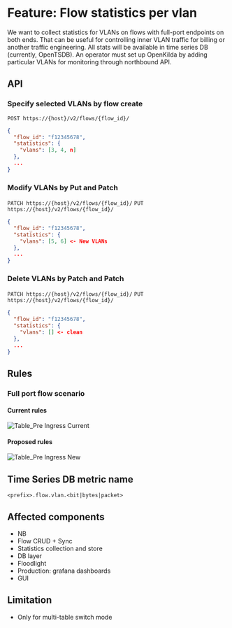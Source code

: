 # Feature: Flow statistics per vlan


We want to collect statistics for VLANs on flows with full-port endpoints on both ends. That can be useful for controlling inner VLAN traffic for billing or another traffic engineering. All stats will be available in time series DB (currently, OpenTSDB). An operator must set up OpenKilda by adding particular VLANs for monitoring through northbound API.


## API

### Specify selected VLANs by flow create

`POST https://{host}/v2/flows/{flow_id}/`
```json
{
  "flow_id": "f12345678",
  "statistics": {
  	"vlans": [3, 4, n]
  },
  ...
}

```

### Modify VLANs by Put and Patch

`PATCH https://{host}/v2/flows/{flow_id}/`
`PUT https://{host}/v2/flows/{flow_id}/`
```json
{
  "flow_id": "f12345678",
  "statistics": {
  	"vlans": [5, 6] <- New VLANs 
  },
  ...
}
```

### Delete VLANs by Patch and Patch

`PATCH https://{host}/v2/flows/{flow_id}/`
`PUT https://{host}/v2/flows/{flow_id}/`
```json
{
  "flow_id": "f12345678",
  "statistics": {
  	"vlans": [] <- clean
  },
  ...
}
```

## Rules

### Full port flow scenario 

#### Current rules

![Table_Pre Ingress Current](current_table_pre_ingress.png)

#### Proposed rules

![Table_Pre Ingress New](new_table_pre_ingress.png)

## Time Series DB metric name


`<prefix>.flow.vlan.<bit|bytes|packet>`


## Affected components

- NB
- Flow CRUD + Sync
- Statistics collection and store
- DB layer
- Floodlight
- Production: grafana dashboards
- GUI

## Limitation

- Only for multi-table switch mode
